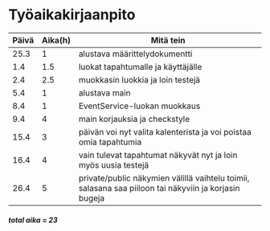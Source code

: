 # Työaikakirjaanpito

Päivä | Aika(h) | Mitä tein
------|---------|----------
25.3  | 1       | alustava määrittelydokumentti
1.4   | 1.5     | luokat tapahtumalle ja käyttäjälle
2.4   | 2.5     | muokkasin luokkia ja loin testejä
5.4   | 1       | alustava main
8.4   | 1       | EventService-luokan muokkaus
9.4   | 4       | main korjauksia ja checkstyle
15.4  | 3       | päivän voi nyt valita kalenterista ja voi poistaa omia tapahtumia
16.4  | 4       | vain tulevat tapahtumat näkyvät nyt ja loin myös uusia testejä
26.4  | 5       | private/public näkymien välillä vaihtelu toimii, salasana saa piiloon tai näkyviin ja korjasin bugeja

##### total aika = 23
